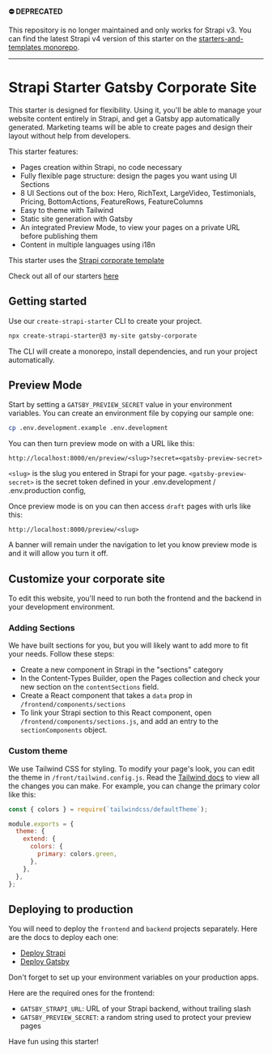 **:no_entry: DEPRECATED**

This repository is no longer maintained and only works for Strapi v3. You can find the latest Strapi v4 version of this starter on the [starters-and-templates monorepo](https://github.com/strapi/starters-and-templates/tree/main/packages/starters/gatsby-corporate).

---

# Strapi Starter Gatsby Corporate Site

This starter is designed for flexibility. Using it, you'll be able to manage your website content entirely in Strapi, and get a Gatsby app automatically generated. Marketing teams will be able to create pages and design their layout without help from developers.

This starter features:

- Pages creation within Strapi, no code necessary
- Fully flexible page structure: design the pages you want using UI Sections
- 8 UI Sections out of the box: Hero, RichText, LargeVideo, Testimonials, Pricing, BottomActions, FeatureRows, FeatureColumns
- Easy to theme with Tailwind
- Static site generation with Gatsby
- An integrated Preview Mode, to view your pages on a private URL before publishing them
- Content in multiple languages using i18n

This starter uses the [Strapi corporate template](https://github.com/strapi/strapi-template-corporate)

Check out all of our starters [here](https://strapi.io/starters)

## Getting started

Use our `create-strapi-starter` CLI to create your project.

```sh
npx create-strapi-starter@3 my-site gatsby-corporate
```

The CLI will create a monorepo, install dependencies, and run your project automatically.

## Preview Mode

Start by setting a `GATSBY_PREVIEW_SECRET` value in your environment variables. You can create an environment file by copying our sample one:

```sh
cp .env.development.example .env.development
```

You can then turn preview mode on with a URL like this:

`http://localhost:8000/en/preview/<slug>?secret=<gatsby-preview-secret>`

`<slug>` is the slug you entered in Strapi for your page.
`<gatsby-preview-secret>` is the secret token defined in your .env.development / .env.production config,

Once preview mode is on you can then access `draft` pages with urls like this: 

`http://localhost:8000/preview/<slug>` 

A banner will remain under the navigation to let you know preview mode is and it will allow you turn it off.

## Customize your corporate site

To edit this website, you'll need to run both the frontend and the backend in your development environment.

### Adding Sections

We have built sections for you, but you will likely want to add more to fit your needs. Follow these steps:

- Create a new component in Strapi in the "sections" category
- In the Content-Types Builder, open the Pages collection and check your new section on the `contentSections` field.
- Create a React component that takes a `data` prop in `/frontend/components/sections`
- To link your Strapi section to this React component, open `/frontend/components/sections.js`, and add an entry to the `sectionComponents` object.

### Custom theme

We use Tailwind CSS for styling. To modify your page's look, you can edit the theme in `/front/tailwind.config.js`. Read the [Tailwind docs](https://v1.tailwindcss.com/docs/theme) to view all the changes you can make. For example, you can change the primary color like this:

```js
const { colors } = require(`tailwindcss/defaultTheme`);

module.exports = {
  theme: {
    extend: {
      colors: {
        primary: colors.green,
      },
    },
  },
};
```
## Deploying to production

You will need to deploy the `frontend` and `backend` projects separately. Here are the docs to deploy each one:

* [Deploy Strapi](https://strapi.io/documentation/developer-docs/latest/admin-panel/deploy.html#deployment)
* [Deploy Gatsby](https://www.gatsbyjs.com/docs/deploying-and-hosting/)

Don't forget to set up your environment variables on your production apps.

Here are the required ones for the frontend:

- `GATSBY_STRAPI_URL`: URL of your Strapi backend, without trailing slash
- `GATSBY_PREVIEW_SECRET`: a random string used to protect your preview pages

Have fun using this starter!
